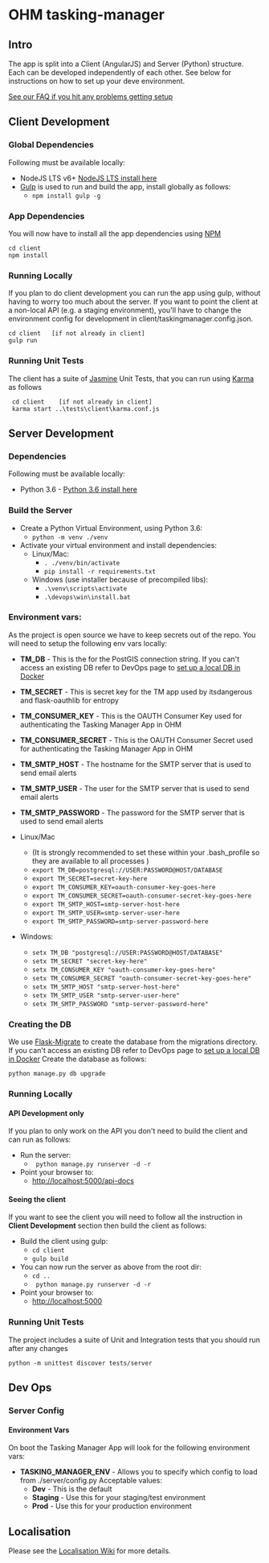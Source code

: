 # OHM tasking-manager

## Intro
The app is split into a Client (AngularJS) and Server (Python) structure.  Each can be developed independently of each other.  See below for instructions on how to set up your deve environment.

[See our FAQ if you hit any problems getting setup](https://github.com/OpenHistoricalMap/ohm-tasking-manager/wiki/Dev-Environment-FAQ)


## Client Development
### Global Dependencies
Following must be available locally:

* NodeJS LTS v6+ [NodeJS LTS install here](https://nodejs.org/en/)
* [Gulp](http://gulpjs.com/) is used to run and build the app, install globally as follows:
    * ```npm install gulp -g```

### App Dependencies
You will now have to install all the app dependencies using [NPM](https://www.npmjs.com/)

```
cd client
npm install
```

### Running Locally
If you plan to do client development you can run the app using gulp, without having to worry too much about the server. If you want to point the client at a non-local API (e.g. a staging environment), you'll have to change the environment config for development in client/taskingmanager.config.json.

```
cd client   [if not already in client]
gulp run
```

### Running Unit Tests
The client has a suite of [Jasmine](https://jasmine.github.io/) Unit Tests, that you can run using [Karma](https://karma-runner.github.io/1.0/index.html) as follows

```
 cd client    [if not already in client]
 karma start ..\tests\client\karma.conf.js
```

## Server Development
### Dependencies
Following must be available locally:

* Python 3.6 - [Python 3.6 install here](https://www.python.org/downloads/)

### Build the Server
* Create a Python Virtual Environment, using Python 3.6:
    * ```python -m venv ./venv```
* Activate your virtual environment and install dependencies:
    * Linux/Mac:
        * ```. ./venv/bin/activate```
        * ```pip install -r requirements.txt```
    * Windows (use installer because of precompiled libs):
        * ```.\venv\scripts\activate```
        * ```.\devops\win\install.bat```

### Environment vars:
As the project is open source we have to keep secrets out of the repo.  You will need to setup the following env vars locally:

* **TM_DB** - This is the for the PostGIS connection string.  If you can't access an existing DB refer to DevOps page to [set up a local DB in Docker](https://github.com/OpenHistoricalMap/ohm-tasking-manager/wiki/Dev-Ops#creating-a-local-postgis-database-with-docker)
* **TM_SECRET** - This is secret key for the TM app used by itsdangerous and flask-oauthlib for entropy
* **TM_CONSUMER_KEY** - This is the OAUTH Consumer Key used for authenticating the Tasking Manager App in OHM
* **TM_CONSUMER_SECRET** - This is the OAUTH Consumer Secret used for authenticating the Tasking Manager App in OHM
* **TM_SMTP_HOST** - The hostname for the SMTP server that is used to send email alerts
* **TM_SMTP_USER** - The user for the SMTP server that is used to send email alerts
* **TM_SMTP_PASSWORD** - The password for the SMTP server that is used to send email alerts

* Linux/Mac
    * (It is strongly recommended to set these within your .bash_profile so they are available to all processes )
    * ```export TM_DB=postgresql://USER:PASSWORD@HOST/DATABASE```
    * ```export TM_SECRET=secret-key-here```
    * ```export TM_CONSUMER_KEY=oauth-consumer-key-goes-here```
    * ```export TM_CONSUMER_SECRET=oauth-consumer-secret-key-goes-here```
    * ```export TM_SMTP_HOST=smtp-server-host-here```
    * ```export TM_SMTP_USER=smtp-server-user-here```
    * ```export TM_SMTP_PASSWORD=smtp-server-password-here```
* Windows:
    * ```setx TM_DB "postgresql://USER:PASSWORD@HOST/DATABASE"```
    * ```setx TM_SECRET "secret-key-here"```
    * ```setx TM_CONSUMER_KEY "oauth-consumer-key-goes-here"```
    * ```setx TM_CONSUMER_SECRET "oauth-consumer-secret-key-goes-here"```
    * ```setx TM_SMTP_HOST "smtp-server-host-here"```
    * ```setx TM_SMTP_USER "smtp-server-user-here"```
    * ```setx TM_SMTP_PASSWORD "smtp-server-password-here"```

### Creating the DB
We use [Flask-Migrate](https://flask-migrate.readthedocs.io/en/latest/) to create the database from the migrations directory.  If you can't access an existing DB refer to DevOps page to [set up a local DB in Docker](https://github.com/OpenHistoricalMap/ohm-tasking-manager/wiki/Dev-Ops#creating-a-local-postgis-database-with-docker) Create the database as follows:

```
python manage.py db upgrade
```

### Running Locally

#### API Development only
If you plan to only work on the API you don't need to build the client and can run as follows:

* Run the server:
    * ``` python manage.py runserver -d -r```
* Point your browser to:
    * [http://localhost:5000/api-docs](http://localhost:5000/api-docs)

#### Seeing the client
If you want to see the client you will need to follow all the instruction in **Client Development** section then build the client as follows:

* Build the client using gulp:
    * ```cd client```
    * ```gulp build```
* You can now run the server as above from the root dir:
    * ```cd ..```
    * ``` python manage.py runserver -d -r```
* Point your browser to:
    * [http://localhost:5000](http://localhost:5000)

### Running Unit Tests
The project includes a suite of Unit and Integration tests that you should run after any changes

```
python -m unittest discover tests/server
```

## Dev Ops

### Server Config

#### Environment Vars

On boot the Tasking Manager App will look for the following environment vars:

* **TASKING_MANAGER_ENV** - Allows you to specify which config to load from ./server/config.py  Acceptable values:
    * **Dev** - This is the default
    * **Staging** - Use this for your staging/test environment
    * **Prod** - Use this for your production environment

## Localisation
Please see the [Localisation Wiki](https://github.com/OpenHistoricalMap/ohm-tasking-manager/wiki/Localisation) for more details.
